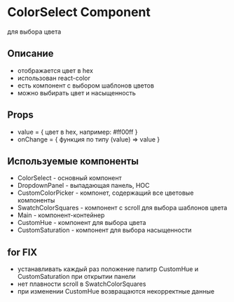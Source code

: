 # **ColorSelect** Component

для выбора цвета

## Описание

- отображается цвет в hex
- использован react-color
- есть компонент с выбором шаблонов цветов
- можно выбирать цвет и насыщенность

## Props

- value = { цвет в hex, например: #ff00ff }
- onChange = { функция по типу (value) => value }

## Используемые компоненты

- ColorSelect - основный компонент
- DropdownPanel - выпадающая панель, HOC
- CustomColorPicker - компонет, содержащий все цветовые компоненты
- SwatchColorSquares - компонент с scroll для выбора шаблонов цвета
- Main - компонент-контейнер
- CustomHue - компонент для выбора цвета
- CustomSaturation - компонент для выбора насыщенности

## for FIX

- устанавливать каждый раз положение палитр CustomHue и CustomSaturation при открытии панели
- нет плавности scroll в SwatchColorSquares
- при изменении CustomHue возвращаются некорректные данные

